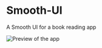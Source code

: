 # Smooth-UI
A Smooth UI for a book reading app


![Preview of the app](https://github.com/KumarArab/Soomth-UI/blob/master/UI.jpg?raw=true)
